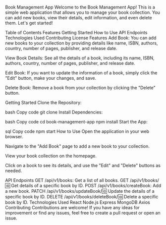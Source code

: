 Book Management App
Welcome to the Book Management App! This is a simple web application that allows you to manage your book collection. You can add new books, view their details, edit information, and even delete them. Let's get started!

Table of Contents
Features
Getting Started
How to Use
API Endpoints
Technologies Used
Contributing
License
Features
Add Book: You can add new books to your collection by providing details like name, ISBN, authors, country, number of pages, publisher, and release date.

View Book Details: See all the details of a book, including its name, ISBN, authors, country, number of pages, publisher, and release date.

Edit Book: If you want to update the information of a book, simply click the "Edit" button, make your changes, and save.

Delete Book: Remove a book from your collection by clicking the "Delete" button.

Getting Started
Clone the Repository:

bash
Copy code
git clone <repository-url>
Install Dependencies:

bash
Copy code
cd book-management-app
npm install
Start the App:

sql
Copy code
npm start
How to Use
Open the application in your web browser.

Navigate to the "Add Book" page to add a new book to your collection.

View your book collection on the homepage.

Click on a book to see its details, and use the "Edit" and "Delete" buttons as needed.

API Endpoints
GET /api/v1/books: Get a list of all books.
GET /api/v1/books/:id: Get details of a specific book by ID.
POST /api/v1/books/createBook: Add a new book.
PATCH /api/v1/books/updateBook/:id: Update the details of a specific book by ID.
DELETE /api/v1/books/deleteBook/:id: Delete a specific book by ID.
Technologies Used
React
Node.js
Express
MongoDB
Axios
Contributing
Contributions are welcome! If you have any ideas for improvement or find any issues, feel free to create a pull request or open an issue.
